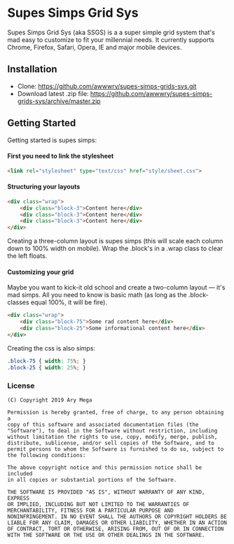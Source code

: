 # Supes Simps Grid Sys

Supes Simps Grid Sys (aka SSGS) is a a super simple grid system that's mad easy to customize to fit your millennial needs. It currently supports Chrome, Firefox, Safari, Opera, IE and major mobile devices.

## Installation

-   Clone: https://github.com/awwwry/supes-simps-grids-sys.git
-   Download latest .zip file: https://github.com/awwwry/supes-simps-grids-sys/archive/master.zip


## Getting Started
Getting started is supes simps:

#### First you need to link the stylesheet
```html
<link rel="stylesheet" type="text/css" href="style/sheet.css">
```

#### Structuring your layouts
```html
<div class="wrap">
    <div class="block-3">Content here</div>
    <div class="block-3">Content here</div>
    <div class="block-3">Content here</div>
</div>
```
Creating a three-column layout is supes simps (this will scale each column down to 100% width on mobile). Wrap the .block's in a .wrap class to clear the left floats.

#### Customizing your grid
Maybe you want to kick-it old school and create a two-column layout — it's mad simps. All you need to know is basic math (as long as the .block- classes equal 100%, it will be fire).
```html
<div class="wrap">
    <div class="block-75">Some rad content here</div>
    <div class="block-25">Some informational content here</div>
</div>
```
Creating the css is also simps:
```css
.block-75 { width: 75%; }
.block-25 { width: 25%; }
```

### License
```
(C) Copyright 2019 Ary Mega

Permission is hereby granted, free of charge, to any person obtaining a
copy of this software and associated documentation files (the
"Software"), to deal in the Software without restriction, including
without limitation the rights to use, copy, modify, merge, publish,
distribute, sublicense, and/or sell copies of the Software, and to
permit persons to whom the Software is furnished to do so, subject to
the following conditions:

The above copyright notice and this permission notice shall be included
in all copies or substantial portions of the Software.

THE SOFTWARE IS PROVIDED "AS IS", WITHOUT WARRANTY OF ANY KIND, EXPRESS
OR IMPLIED, INCLUDING BUT NOT LIMITED TO THE WARRANTIES OF
MERCHANTABILITY, FITNESS FOR A PARTICULAR PURPOSE AND
NONINFRINGEMENT. IN NO EVENT SHALL THE AUTHORS OR COPYRIGHT HOLDERS BE
LIABLE FOR ANY CLAIM, DAMAGES OR OTHER LIABILITY, WHETHER IN AN ACTION
OF CONTRACT, TORT OR OTHERWISE, ARISING FROM, OUT OF OR IN CONNECTION
WITH THE SOFTWARE OR THE USE OR OTHER DEALINGS IN THE SOFTWARE.
```
